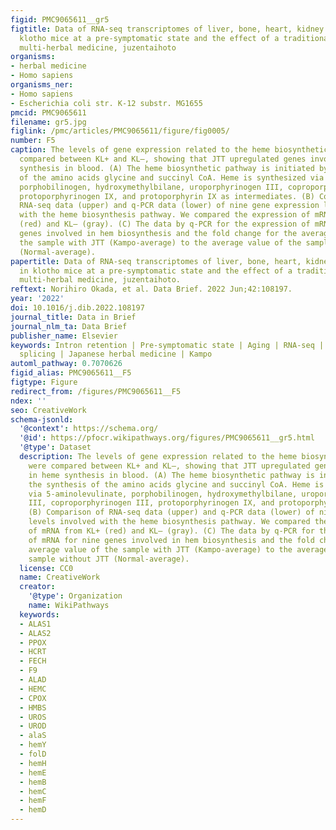 ```yaml
---
figid: PMC9065611__gr5
figtitle: Data of RNA-seq transcriptomes of liver, bone, heart, kidney and blood in
  klotho mice at a pre-symptomatic state and the effect of a traditional Japanese
  multi-herbal medicine, juzentaihoto
organisms:
- herbal medicine
- Homo sapiens
organisms_ner:
- Homo sapiens
- Escherichia coli str. K-12 substr. MG1655
pmcid: PMC9065611
filename: gr5.jpg
figlink: /pmc/articles/PMC9065611/figure/fig0005/
number: F5
caption: The levels of gene expression related to the heme biosynthetic pathway were
  compared between KL+ and KL–, showing that JTT upregulated genes involved in heme
  synthesis in blood. (A) The heme biosynthetic pathway is initiated by the synthesis
  of the amino acids glycine and succinyl CoA. Heme is synthesized via 5-aminolevulinate,
  porphobilinogen, hydroxymethylbilane, uroporphyrinogen III, coproporphyrinogen III,
  protoporphyrinogen IX, and protoporphyrin IX as intermediates. (B) Comparison of
  RNA-seq data (upper) and q-PCR data (lower) of nine gene expression levels involved
  with the heme biosynthesis pathway. We compared the expression of mRNA from KL+
  (red) and KL– (gray). (C) The data by q-PCR for the expression of mRNA for nine
  genes involved in hem biosynthesis and the fold change for the average value of
  the sample with JTT (Kampo-average) to the average value of the sample without JTT
  (Normal-average).
papertitle: Data of RNA-seq transcriptomes of liver, bone, heart, kidney and blood
  in klotho mice at a pre-symptomatic state and the effect of a traditional Japanese
  multi-herbal medicine, juzentaihoto.
reftext: Norihiro Okada, et al. Data Brief. 2022 Jun;42:108197.
year: '2022'
doi: 10.1016/j.dib.2022.108197
journal_title: Data in Brief
journal_nlm_ta: Data Brief
publisher_name: Elsevier
keywords: Intron retention | Pre-symptomatic state | Aging | RNA-seq | Alternative
  splicing | Japanese herbal medicine | Kampo
automl_pathway: 0.7070626
figid_alias: PMC9065611__F5
figtype: Figure
redirect_from: /figures/PMC9065611__F5
ndex: ''
seo: CreativeWork
schema-jsonld:
  '@context': https://schema.org/
  '@id': https://pfocr.wikipathways.org/figures/PMC9065611__gr5.html
  '@type': Dataset
  description: The levels of gene expression related to the heme biosynthetic pathway
    were compared between KL+ and KL–, showing that JTT upregulated genes involved
    in heme synthesis in blood. (A) The heme biosynthetic pathway is initiated by
    the synthesis of the amino acids glycine and succinyl CoA. Heme is synthesized
    via 5-aminolevulinate, porphobilinogen, hydroxymethylbilane, uroporphyrinogen
    III, coproporphyrinogen III, protoporphyrinogen IX, and protoporphyrin IX as intermediates.
    (B) Comparison of RNA-seq data (upper) and q-PCR data (lower) of nine gene expression
    levels involved with the heme biosynthesis pathway. We compared the expression
    of mRNA from KL+ (red) and KL– (gray). (C) The data by q-PCR for the expression
    of mRNA for nine genes involved in hem biosynthesis and the fold change for the
    average value of the sample with JTT (Kampo-average) to the average value of the
    sample without JTT (Normal-average).
  license: CC0
  name: CreativeWork
  creator:
    '@type': Organization
    name: WikiPathways
  keywords:
  - ALAS1
  - ALAS2
  - PPOX
  - HCRT
  - FECH
  - F9
  - ALAD
  - HEMC
  - CPOX
  - HMBS
  - UROS
  - UROD
  - alaS
  - hemY
  - folD
  - hemH
  - hemE
  - hemB
  - hemC
  - hemF
  - hemD
---
```

